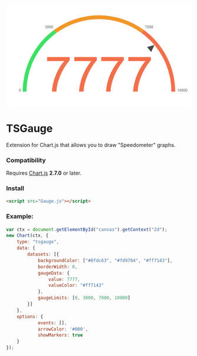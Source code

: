 <div align="center">
    <img src="logo.bmp"/>
</div>

# TSGauge

Extension for Chart.js that allows you to draw "Speedometer" graphs.

### Compatibility
Requires [Chart.js](https://github.com/chartjs/Chart.js/releases) **2.7.0** or later.

### Install
```html
<script src="Gauge.js"></script>
```

### Example:
```js
var ctx = document.getElementById("canvas").getContext("2d");
new Chart(ctx, {
	type: "tsgauge",
	data: {
		datasets: [{
			backgroundColor: ["#0fdc63", "#fd9704", "#ff7143"],
			borderWidth: 0,
			gaugeData: {
				value: 7777,
				valueColor: "#ff7143"
			},
			gaugeLimits: [0, 3000, 7000, 10000]
		}]
	},
	options: {
            events: [],
            arrowColor: '#000',
            showMarkers: true
	}
});
```

